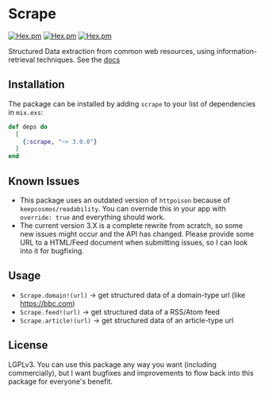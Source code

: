 # Scrape

[![Hex.pm](https://img.shields.io/hexpm/dt/scrape.svg)](https://hex.pm/packages/scrape)
[![Hex.pm](https://img.shields.io/hexpm/v/scrape.svg)](https://hex.pm/packages/scrape)
[![Hex.pm](https://img.shields.io/hexpm/l/scrape.svg)](https://hex.pm/packages/scrape)

Structured Data extraction from common web resources, using information-retrieval techniques. See the [docs](https://hexdocs.pm/scrape/Scrape.html)

## Installation

The package can be installed by adding `scrape` to your list of dependencies in `mix.exs`:

```elixir
def deps do
  [
    {:scrape, "~> 3.0.0"}
  ]
end
```

## Known Issues

* This package uses an outdated version of `httpoison` because of `keepcosmos/readability`. You can override this in your app with `override: true` and everything should work.
* The current version 3.X is a complete rewrite from scratch, so some new issues might occur and the API has changed. Please provide some URL to a HTML/Feed document when submitting issues, so I can look into it for bugfixing.

## Usage

* `Scrape.domain!(url)` -> get structured data of a domain-type url (like https://bbc.com)
* `Scrape.feed!(url)` -> get structured data of a RSS/Atom feed
* `Scrape.article!(url)` -> get structured data of an article-type url 

## License

LGPLv3. You can use this package any way you want (including commercially), but I want bugfixes and improvements to flow back into this package for everyone's benefit.
